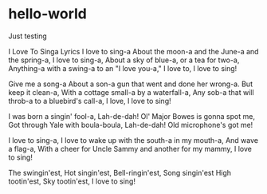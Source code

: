 # hello-world
Just testing

 I Love To Singa Lyrics
I love to sing-a
About the moon-a and the June-a and the spring-a,
I love to sing-a,
About a sky of blue-a, or a tea for two-a,
Anything-a with a swing-a to an "I love you-a,"
I love to, I love to sing!

Give me a song-a
About a son-a gun that went and done her wrong-a.
But keep it clean-a,
With a cottage small-a by a waterfall-a,
Any sob-a that will throb-a to a bluebird's call-a,
I love, I love to sing!

I was born a singin' fool-a,
Lah-de-dah!
Ol' Major Bowes is gonna spot me,
Got through Yale with boula-boula,
Lah-de-dah!
Old microphone's got me!

I love to sing-a,
I love to wake up with the south-a in my mouth-a,
And wave a flag-a,
With a cheer for Uncle Sammy and another for my mammy,
I love to sing!

The swingin'est,
Hot singin'est,
Bell-ringin'est,
Song singin'est
High tootin'est,
Sky tootin'est,
I love to sing!
